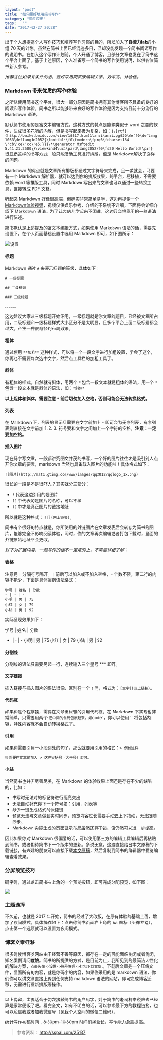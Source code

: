 ```yaml
---
layout: "post"
title: "如何更好地用简书写作"
category: "软件应用"
tags:   ""
date: "2017-02-27 20:28"
---
```


出于个人想提高个人写作技巧和培养写作习惯的目的，所以加入了**自控力lab**的小组 70 天的计划。虽然在简书上面已经混迹多日，但却没能发现一个简书阅读写作的说明书。在加入这个写作计划前，个人开通了博客，且部分文章也发在了简书这个平台上面了。基于上述原因，个人准备写一个简书的写作使用说明，以供各位简书新人参考。

*推荐各位如果有条件的话，最好采用网页版编辑文字，效率高，体验佳。*

### Markdown 带来优质的写作体验

之所以使用简书这个平台，很大一部分原因是简书拥有其他博客所不具备的良好的阅读和写作体验。简书之所以能够带来良好的写作体验是因为支持目前十分流行的 Markdown 语法。

默认简书使用的是富文本编辑方式，这种方式的特点是能够类似于 word 之类的软件，生成很多花哨的内容，但是书写起来极为复杂，如：`{\[rtf](http://baike.baidu.com/view/18817.htm)1\ansi\ansicpg936\deff0\deflang1033\deflangfe2052{\fonttbl{\f0\fmodern\fprq6\fcharset134 \'cb\'ce\'cc\'e5;}}{\*\generator Msftedit 5.41.21.2500;}\viewkind4\uc1\pard\lang2052\f0\fs20 Hello World!\par}` 很显然这样的书写方式一般只能借助工具进行排版，但是 Markdown解决了这样的问题。

Markdown 的优点就是文章所有排版都通过文字符号来完成，且一学就会，只要有一个 Markdown 解析器，就可以达到你的排版效果，跨平台，易移植，不需要依赖 word 等排版工具，同时 Markdown 写出来的文章也可以通过一些转换工具，直接转成 PDF 文档。

听起来 Markdown 好像很高端，但确实非常简单易学，这边再提供一个[Markdown体验视频](http://www.zealer.com/post/725.html)，视频仅供娱乐参考，介绍的不系统不详细，下面将会详细介绍下 Markdown 语法。为了让大伙儿学起来不困难，这边只会挑常用的一些语法进行陈述。

简书默认是上述提及的富文本编辑方式，如果使用 Markdown 语法的话，需要先设置下，在个人页面基础设置中选用 Markdown 即可，如下图所示：

![设置](https://raw.githubusercontent.com/noparkinghere/noparkinghere.github.io/master/img//2017-02-27-如何更好地用简书写作/1.png)

<!-- more -->

#### 标题 

Markdown 通过 `#` 来表示标题的等级，具体如下：

```
# 一级标题

## 二级标题

### 三级标题

。。。。。。
```

这边建议大家从三级标题开始沿用，一级标题就是你文章的题目，已经被文章所占用，二级标题和一级标题样式大小区分不是太明显，且多个平台上面二级标题都会过大，产生一种很奇怪的布局效果。

#### 粗体

通过使用 `**加粗**` 这种样式，可以将一个一段文字进行加粗设置，学会了这个，你再也不需要每次选中文字，然后点工具栏的加粗工具了。

#### 斜体

有粗体的样式，自然就有斜体，用两个 `*` 包含一段文本就是粗体的语法，用一个 `*` 包含一段文本就是斜体的语法，如：`*斜体*`

**以上粗体和斜体，需要注意 `*` 前后切勿加入空格，否则可能会无法转换格式。**

#### 列表

在 Markdown 下，列表的显示只需要在文字前加上 - 即可变为无序列表，有序列表则直接在文字前加 1. 2. 3. 符号要和文字之间加上一个字符的空格。**注意：一定要加空格。**

#### 插入图片

现在码字写文章，一般都讲究图文并茂的书写，一个好的图片往往才是吸引别人点开你文章的要素，markdown 当然也具备载入图片的功能啦！具体格式如下：

```
![图片](http://mat1.gtimg.com/www/images/qq2012/qqlogo_1x.png)
```
很长的一段是不是很吓人？其实就分三部分：
- `!` 代表这边引用的是图片
- `[]` 中代表的是图片的名称，可以不填
- `()` 中才是真正图片的链接地址

所以就是这种格式： `![](网上链接)`。

简书有个很好的特点就是，你所使用的外链图片在文章发表后会转存为简书的图片，能够完全不影响阅读体验，同时，你的文章再次编辑或者打包下载时，里面的外链原始地址不会更改。

*以下为扩展内容，一般写作的话不一定用的上，不需要详细了解：*

#### 表格

注意用 `|` 分隔符号隔开，`|` 前后可以加入或不加入空格，`-` 个数不限，第二行的内容不能少，下面是具体案例语法格式：

```
学号 | 姓名 | 分数
- | - | -
小明 | 男 | 75
小红 | 女 | 79
小陆 | 男 | 92
```

实际呈现效果如下：

学号 | 姓名 | 分数
- | - | -
小明 | 男 | 75
小红 | 女 | 79
小陆 | 男 | 92


#### 分割线

分割线的语法只需要另起一行，连续输入三个星号 *** 即可。

#### 文字链接

插入链接与插入图片的语法很像，区别在一个 `!` 号，格式为：`[文字](网上链接)`。

####  代码框

如果你是个程序猿，需要在文章里优雅的引用代码框，在 Markdown 下实现也非常简单，只需要用两个 ` 把中间的代码包裹起来，如 `code`，你可以使用 `` 将包括内容，特殊内容就不会自动转换格式了。

#### 引用

如果你需要引用一小段别处的句子，那么就要用引用的格式：`> 例如这样`

`只需要在文本前加入 > 这种尖括号（大于号）即可。`

#### 小结

当然简书也并非尽善尽美，在 Markdown 的体验效果上面还是存在不少的缺陷的，比如：
- 书写时无法对的标记符进行高亮突出
- 无法自动补充你下一个符号如：引用，列表等
- 缺少一键生成格式的快捷键
- 预览无法与文章做到实时同步，预览内容过长需要手动去上下拖动，无法跟随同步。
- Markdown 实际生成的页面显示布局虽然还算不错，但仍然可以进一步提高。

因此如果你对 Markdown 很偏爱的话，可以使用第三方的编辑工具编辑后再粘贴到简书，或者期待简书下一个版本的更新。多说无意，这边直接给出本文原稿的下载链接，有兴趣的朋友可以直接下载[本文原稿](https://raw.githubusercontent.com/noparkinghere/blog.github.io/master/source/_posts/2017/2017-02-27-%E5%A6%82%E4%BD%95%E6%9B%B4%E5%A5%BD%E5%9C%B0%E7%94%A8%E7%AE%80%E4%B9%A6%E5%86%99%E4%BD%9C.md)，然后复制到简书的编辑器中预览编辑查看效果。

### 分屏预览技巧

码字时，通过点击简书右上角的一个预览按钮，即可完成分配预览，如下图：


![](https://raw.githubusercontent.com/noparkinghere/noparkinghere.github.io/master/img/2017-02-27-如何更好地用简书写作/2.png)

### 主题选择

不久前，也就是 2017 年开始，简书的经过了大改版，在原有体验的基础上面，增加了夜间模式，具体操作如下：点击你简书页面右上角的 Aa 图标（头像左边），点击第一个选项就可以设置为夜间模式。

### 博客文章迁移

很多时候博客类网站由于经营不善等原因，都存在一定的可能面临关闭或者倒闭，知名案例请问**度娘**。简书的所提供的方式，是目前为止，我所见到的最简洁人性化的解决方案，`点击头像->设置->账号管理->打包下载文章` 。下载后文章是一个压缩文件，里面所有的内容，就是你码字的内容，如果你采用的是 markdown 语法，你们你可以讲文章直接上传到任何支持 markdown 语法的网站，即可完成博客迁移，无需进行重新排版等操作。

***

以上内容，主要适合于初次接触简书的用户码字，对于简书的老司机来说应该已经算是家常便饭了吧。看完全文，如有不明白的话，可以参考最下方的教程链接，也可以私信我或者加我微信号（见我个人空间的微信二维码）。

统计写作初稿时间：8:30pm-10:30pm 时间消耗较长，写作能力急需提高。

> 参考资料：
> http://sspai.com/25137
